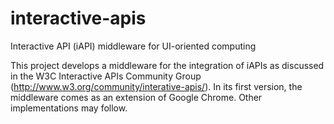 interactive-apis
================

Interactive API (iAPI) middleware for UI-oriented computing

This project develops a middleware for the integration of iAPIs as discussed in the 
W3C Interactive APIs Community Group (http://www.w3.org/community/interative-apis/).
In its first version, the middleware comes as an extension of Google Chrome. Other
implementations may follow.
